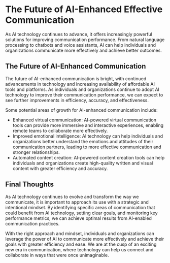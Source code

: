 The Future of AI-Enhanced Effective Communication
========================================================================

As AI technology continues to advance, it offers increasingly powerful solutions for improving communication performance. From natural language processing to chatbots and voice assistants, AI can help individuals and organizations communicate more effectively and achieve better outcomes.

The Future of AI-Enhanced Communication
---------------------------------------

The future of AI-enhanced communication is bright, with continued advancements in technology and increasing availability of affordable AI tools and platforms. As individuals and organizations continue to adopt AI technology to improve their communication performance, we can expect to see further improvements in efficiency, accuracy, and effectiveness.

Some potential areas of growth for AI-enhanced communication include:

* Enhanced virtual communication: AI-powered virtual communication tools can provide more immersive and interactive experiences, enabling remote teams to collaborate more effectively.
* Improved emotional intelligence: AI technology can help individuals and organizations better understand the emotions and attitudes of their communication partners, leading to more effective communication and stronger relationships.
* Automated content creation: AI-powered content creation tools can help individuals and organizations create high-quality written and visual content with greater efficiency and accuracy.

Final Thoughts
--------------

As AI technology continues to evolve and transform the way we communicate, it is important to approach its use with a strategic and intentional mindset. By identifying specific areas of communication that could benefit from AI technology, setting clear goals, and monitoring key performance metrics, we can achieve optimal results from AI-enabled communication practices.

With the right approach and mindset, individuals and organizations can leverage the power of AI to communicate more effectively and achieve their goals with greater efficiency and ease. We are at the cusp of an exciting new era in communication, where technology can help us connect and collaborate in ways that were once unimaginable.


